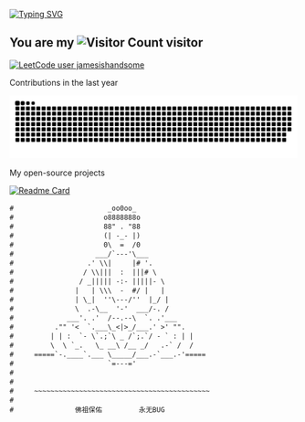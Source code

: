<a href="http://jameshu.me"><img src="http://readme-typing-svg.herokuapp.com?font=Aboreto&size=27&duration=3000&pause=500&color=F73189&vCenter=true&width=435&height=27&lines=Hi+there!;I'm+James.;Welcome+to+my+page!" alt="Typing SVG" /></a>

You are my ![Visitor Count](https://profile-counter.glitch.me/jamesishandsome/count.svg) visitor
----------
[![LeetCode user jamesishandsome](https://img.shields.io/badge/dynamic/json?style=flat-square&labelColor=black&color=%23ffa116&label=Solved&query=solved&url=https%3A%2F%2Fleetcode-badge.vercel.app%2Fapi%2Fusers%2Fjamesishandsome&logo=leetcode&logoColor=yellow)](https://leetcode.com/jamesishandsome/)


Contributions in the last year

<div align="center"><img src="https://raw.githubusercontent.com/jamesishandsome/jamesishandsome/master/assets/github-contribution-grid-snake.svg" /></div>

My open-source projects

[![Readme Card](https://github-readme-stats.vercel.app/api/pin/?username=jamesishandsome&repo=git-clone-pack)](https://github.com/jamesishandsome/git-clone-pack)

```
#                       _oo0oo_
#                      o8888888o
#                      88" . "88
#                      (| -_- |)
#                      0\  =  /0
#                    ___/`---'\___
#                  .' \\|     |# '.
#                 / \\|||  :  |||# \
#                / _||||| -:- |||||- \
#               |   | \\\  -  #/ |   |
#               | \_|  ''\---/''  |_/ |
#               \  .-\__  '-'  ___/-. /
#             ___'. .'  /--.--\  `. .'___
#          ."" '<  `.___\_<|>_/___.' >' "".
#         | | :  `- \`.;`\ _ /`;.`/ - ` : | |
#         \  \ `_.   \_ __\ /__ _/   .-` /  /
#     =====`-.____`.___ \_____/___.-`___.-'=====
#                       `=---='
#
#
#     ~~~~~~~~~~~~~~~~~~~~~~~~~~~~~~~~~~~~~~~~~~~
#
#               佛祖保佑         永无BUG
```
